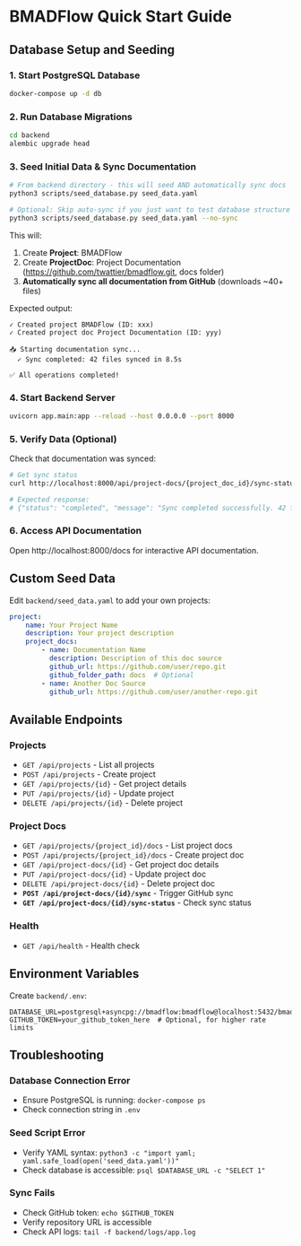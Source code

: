 # BMADFlow Quick Start Guide

## Database Setup and Seeding

### 1. Start PostgreSQL Database

```bash
docker-compose up -d db
```

### 2. Run Database Migrations

```bash
cd backend
alembic upgrade head
```

### 3. Seed Initial Data & Sync Documentation

```bash
# From backend directory - this will seed AND automatically sync docs
python3 scripts/seed_database.py seed_data.yaml

# Optional: Skip auto-sync if you just want to test database structure
python3 scripts/seed_database.py seed_data.yaml --no-sync
```

This will:
1. Create **Project**: BMADFlow
2. Create **ProjectDoc**: Project Documentation (https://github.com/twattier/bmadflow.git, docs folder)
3. **Automatically sync all documentation from GitHub** (downloads ~40+ files)

Expected output:
```
✓ Created project BMADFlow (ID: xxx)
✓ Created project doc Project Documentation (ID: yyy)

📥 Starting documentation sync...
  ✓ Sync completed: 42 files synced in 8.5s

✅ All operations completed!
```

### 4. Start Backend Server

```bash
uvicorn app.main:app --reload --host 0.0.0.0 --port 8000
```

### 5. Verify Data (Optional)

Check that documentation was synced:

```bash
# Get sync status
curl http://localhost:8000/api/project-docs/{project_doc_id}/sync-status

# Expected response:
# {"status": "completed", "message": "Sync completed successfully. 42 files synced.", ...}
```

### 6. Access API Documentation

Open http://localhost:8000/docs for interactive API documentation.

## Custom Seed Data

Edit `backend/seed_data.yaml` to add your own projects:

```yaml
project:
    name: Your Project Name
    description: Your project description
    project_docs:
        - name: Documentation Name
          description: Description of this doc source
          github_url: https://github.com/user/repo.git
          github_folder_path: docs  # Optional
        - name: Another Doc Source
          github_url: https://github.com/user/another-repo.git
```

## Available Endpoints

### Projects
- `GET /api/projects` - List all projects
- `POST /api/projects` - Create project
- `GET /api/projects/{id}` - Get project details
- `PUT /api/projects/{id}` - Update project
- `DELETE /api/projects/{id}` - Delete project

### Project Docs
- `GET /api/projects/{project_id}/docs` - List project docs
- `POST /api/projects/{project_id}/docs` - Create project doc
- `GET /api/project-docs/{id}` - Get project doc details
- `PUT /api/project-docs/{id}` - Update project doc
- `DELETE /api/project-docs/{id}` - Delete project doc
- **`POST /api/project-docs/{id}/sync`** - Trigger GitHub sync
- **`GET /api/project-docs/{id}/sync-status`** - Check sync status

### Health
- `GET /api/health` - Health check

## Environment Variables

Create `backend/.env`:

```env
DATABASE_URL=postgresql+asyncpg://bmadflow:bmadflow@localhost:5432/bmadflow
GITHUB_TOKEN=your_github_token_here  # Optional, for higher rate limits
```

## Troubleshooting

### Database Connection Error
- Ensure PostgreSQL is running: `docker-compose ps`
- Check connection string in `.env`

### Seed Script Error
- Verify YAML syntax: `python3 -c "import yaml; yaml.safe_load(open('seed_data.yaml'))"`
- Check database is accessible: `psql $DATABASE_URL -c "SELECT 1"`

### Sync Fails
- Check GitHub token: `echo $GITHUB_TOKEN`
- Verify repository URL is accessible
- Check API logs: `tail -f backend/logs/app.log`
